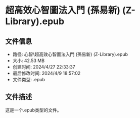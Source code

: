 ﻿# 超高效心智圖法入門 (孫易新) (Z-Library).epub

## 文件信息
- 路径: 心智\超高效心智圖法入門 (孫易新) (Z-Library).epub
- 大小: 42.53 MB
- 创建时间: 2024/4/27 22:33:37
- 最后修改时间: 2024/4/9 18:57:02
- 文件类型: .epub

## 文件描述
这是一个.epub类型的文件。

